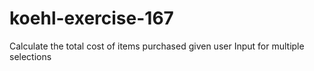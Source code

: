 # koehl-exercise-167
Calculate the total cost of items purchased given user Input for multiple selections
